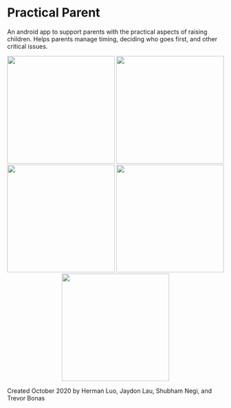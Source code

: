 # Practical Parent

An android app to support parents with the practical aspects of raising children. Helps parents manage timing, deciding who goes first, and other critical issues.

<p align="center">
<img src="https://user-images.githubusercontent.com/45324987/111716337-0ab01480-8813-11eb-9620-c852fe3531e5.jpg" width="250">

<img src="https://user-images.githubusercontent.com/45324987/111716391-2a473d00-8813-11eb-9326-08975c299362.jpg" width="250">

<img src="https://user-images.githubusercontent.com/45324987/111716447-4a76fc00-8813-11eb-8372-df60ae6b20b0.jpg" width="250">

<img src="https://user-images.githubusercontent.com/45324987/111716501-6a0e2480-8813-11eb-8b32-7935cebdb9bd.jpg" width="250">

<img src="https://user-images.githubusercontent.com/45324987/111716523-74302300-8813-11eb-8e7b-a9693fd12e33.jpg" width="250">

</p>

Created October 2020 by Herman Luo, Jaydon Lau, Shubham Negi, and Trevor Bonas
